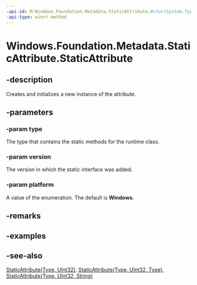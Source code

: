 ```yaml
---
-api-id: M:Windows.Foundation.Metadata.StaticAttribute.#ctor(System.Type,System.UInt32,Windows.Foundation.Metadata.Platform)
-api-type: winrt method
---
```


<!-- Method syntax
public StaticAttribute(System.Type type, System.UInt32 version, Windows.Foundation.Metadata.Platform platform)
-->

# Windows.Foundation.Metadata.StaticAttribute.StaticAttribute

## -description
Creates and initializes a new instance of the attribute.

## -parameters
### -param type
The type that contains the static methods for the runtime class.

### -param version
The version in which the static interface was added.

### -param platform
A value of the enumeration. The default is **Windows**.

## -remarks

## -examples

## -see-also

[StaticAttribute(Type, UInt32)](staticattribute_staticattribute_810136521.md),
[StaticAttribute(Type, UInt32, Type)](staticattribute_staticattribute_847127659.md),
[StaticAttribute(Type, UInt32, String)](staticattribute_staticattribute_1447974729.md)
